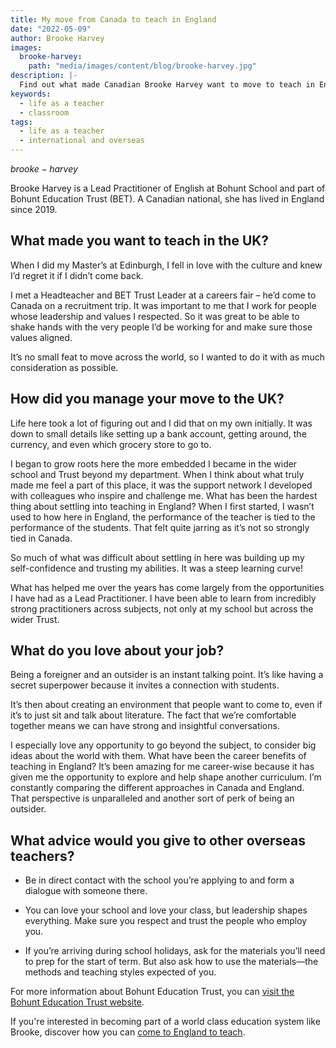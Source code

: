 ```yaml
---
title: My move from Canada to teach in England
date: "2022-05-09"
author: Brooke Harvey
images:
  brooke-harvey:
    path: "media/images/content/blog/brooke-harvey.jpg"
description: |-
  Find out what made Canadian Brooke Harvey want to move to teach in England. Explore her advice for overseas teachers, and the benefits of teaching in England.
keywords:
  - life as a teacher
  - classroom
tags:
  - life as a teacher
  - international and overseas
---
```

 
$brooke-harvey$
 
Brooke Harvey is a Lead Practitioner of English at Bohunt School and part of Bohunt Education Trust (BET). A Canadian national, she has lived in England since 2019.
 
## What made you want to teach in the UK?
 
When I did my Master’s at Edinburgh, I fell in love with the culture and knew I’d regret it if I didn’t come back. 
 
I met a Headteacher and BET Trust Leader at a careers fair – he’d come to Canada on a recruitment trip. It was important to me that I work for people whose leadership and values I respected. So it was great to be able to shake hands with the very people I’d be working for and make sure those values aligned.
 
It’s no small feat to move across the world, so I wanted to do it with as much consideration as possible.    
 
## How did you manage your move to the UK?
 
Life here took a lot of figuring out and I did that on my own initially. It was down to small details like setting up a bank account, getting around, the currency, and even which grocery store to go to.
 
I began to grow roots here the more embedded I became in the wider school and Trust beyond my department. When I think about what truly made me feel a part of this place, it was the support network I developed with colleagues who inspire and challenge me.
What has been the hardest thing about settling into teaching in England?
When I first started, I wasn’t used to how here in England, the performance of the teacher is tied to the performance of the students. That felt quite jarring as it’s not so strongly tied in Canada.
 
So much of what was difficult about settling in here was building up my self-confidence and trusting my abilities. It was a steep learning curve!
 
What has helped me over the years has come largely from the opportunities I have had as a Lead Practitioner. I have been able to learn from incredibly strong practitioners across subjects, not only at my school but across the wider Trust.
 
## What do you love about your job?
 
Being a foreigner and an outsider is an instant talking point. It’s like having a secret superpower because it invites a connection with students.
 
It’s then about creating an environment that people want to come to, even if it’s to just sit and talk about literature. The fact that we’re comfortable together means we can have strong and insightful conversations.
 
I especially love any opportunity to go beyond the subject, to consider big ideas about the world with them.
What have been the career benefits of teaching in England?
It’s been amazing for me career-wise because it has given me the opportunity to explore and help shape another curriculum. I’m constantly comparing the different approaches in Canada and England. That perspective is unparalleled and another sort of perk of being an outsider. 
 
## What advice would you give to other overseas teachers?
 
- Be in direct contact with the school you’re applying to and form a dialogue with someone there.
 
- You can love your school and love your class, but leadership shapes everything. Make sure you respect and trust the people who employ you.
 
- If you’re arriving during school holidays, ask for the materials you’ll need to prep for the start of term. But also ask how to use the materials—the methods and teaching styles expected of you. 
 
For more information about Bohunt Education Trust, you can [visit the Bohunt Education Trust website](https://www.bohunttrust.co.uk/). 
 
If you're interested in becoming part of a world class education system like Brooke, discover how you can [come to England to teach](/come-to-england-to-teach-if-you-are-a-teacher-from-outside-the-uk).
